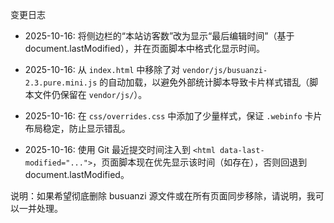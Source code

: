 变更日志

- 2025-10-16: 将侧边栏的“本站访客数”改为显示“最后编辑时间”（基于 document.lastModified），并在页面脚本中格式化显示时间。
- 2025-10-16: 从 `index.html` 中移除了对 `vendor/js/busuanzi-2.3.pure.mini.js` 的自动加载，以避免外部统计脚本导致卡片样式错乱（脚本文件仍保留在 `vendor/js/`）。
- 2025-10-16: 在 `css/overrides.css` 中添加了少量样式，保证 `.webinfo` 卡片布局稳定，防止显示错乱。

- 2025-10-16: 使用 Git 最近提交时间注入到 `<html data-last-modified="...">`，页面脚本现在优先显示该时间（如存在），否则回退到 document.lastModified。

说明：如果希望彻底删除 busuanzi 源文件或在所有页面同步移除，请说明，我可以一并处理。